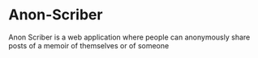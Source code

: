 # Anon-Scriber
Anon Scriber is a web application where people can anonymously share posts of a memoir of themselves or of someone
